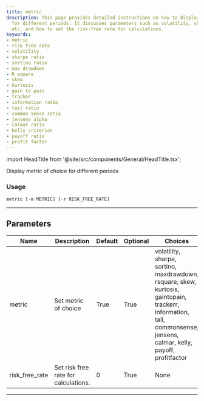 ```yaml
---
title: metric
description: This page provides detailed instructions on how to display a chosen metric
  for different periods. It discusses parameters such as volatility, sharpe, sortino,
  etc. and how to set the risk-free rate for calculations.
keywords:
- metric
- risk free rate
- volatility
- sharpe ratio
- sortino ratio
- max drawdown
- R square
- skew
- kurtosis
- gain to pain
- tracker
- information ratio
- tail ratio
- common sense ratio
- jensens alpha
- calmar ratio
- kelly criterion
- payoff ratio
- profit factor
---
```


import HeadTitle from '@site/src/components/General/HeadTitle.tsx';

<HeadTitle title="portfolio/metric - Reference | OpenBB Terminal Docs" />

Display metric of choice for different periods

### Usage

```python
metric [-m METRIC] [-r RISK_FREE_RATE]
```

---

## Parameters

| Name | Description | Default | Optional | Choices |
| ---- | ----------- | ------- | -------- | ------- |
| metric | Set metric of choice | True | True | volatility, sharpe, sortino, maxdrawdown, rsquare, skew, kurtosis, gaintopain, trackerr, information, tail, commonsense, jensens, calmar, kelly, payoff, profitfactor |
| risk_free_rate | Set risk free rate for calculations. | 0 | True | None |

---

